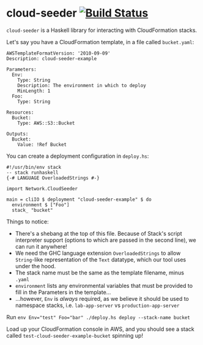 # cloud-seeder [![Build Status](https://travis-ci.org/cjdev/cloud-seeder.svg?branch=master)](https://travis-ci.org/cjdev/cloud-seeder)

`cloud-seeder` is a Haskell library for interacting with CloudFormation stacks.

Let's say you have a CloudFormation template, in a file called `bucket.yaml`:

```
AWSTemplateFormatVersion: '2010-09-09'
Description: cloud-seeder-example

Parameters:
  Env:
    Type: String
    Description: The environment in which to deploy
    MinLength: 1
  Foo:
    Type: String

Resources:
  Bucket:
    Type: AWS::S3::Bucket

Outputs:
  Bucket:
    Value: !Ref Bucket
```

You can create a deployment configuration in `deploy.hs`:

```
#!/usr/bin/env stack
-- stack runhaskell
{-# LANGUAGE OverloadedStrings #-}

import Network.CloudSeeder

main = cliIO $ deployment "cloud-seeder-example" $ do
  environment $ ["Foo"]
  stack_ "bucket"
```
Things to notice:
  - There's a shebang at the top of this file. Because of Stack's script interpreter support (options to which are passed in the second line), we can run it anywhere!
  - We need the GHC language extension `OverloadedStrings` to allow `String`-like representation of the `Text` datatype, which our tool uses under the hood.
  - The stack name must be the same as the template filename, minus `.yaml`
  - `environment` lists any environmental variables that must be provided to fill in the Parameters in the template...
  - ...however, `Env` is *always* required, as we believe it should be used to namespace stacks, i.e. `lab-app-server` vs `production-app-server`

Run `env Env="test" Foo="bar" ./deploy.hs deploy --stack-name bucket`

Load up your CloudFormation console in AWS, and you should see a stack called `test-cloud-seeder-example-bucket` spinning up!
